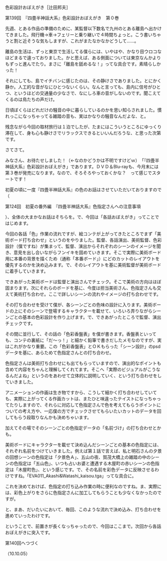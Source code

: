 <!-- source: http://web.archive.org/web/20250215190716/http://www.style.fm/as/05_column/tsujita/tsujita139.shtml -->

色彩設計おぼえがき［辻田邦夫］

第139回　『四畳半神話大系』色彩設計おぼえがき　第０巻

先週、とある作品の準備のために、某監督以下数名で九州のとある離島へ出かけてきました。飛行機→車→フェリーと乗り継いで４時間ちょっと。こう書いちゃうと割と近そうな気もしますが、これがまたなかなかどうして……。

離島の生活は、ずっと東京で生活してる僕らには、いやはや、かなり目ウロコなほどまるで違っておりました。かと思えば、ある側面については東京なんかよりもずっと進んでたり。まさに「離島を舐めるな！」ってな具合です。素晴らしかった！

それにしても、島でイチバンに感じたのは、その静けさでありました。とにかく静か。人工的な音がなにひとつないくらい。なんと言っても、島内に信号がひとつ、というほどの交通量の少なさで、なにしろ車の音がしないのです。聞こえてくるのは鳥たちの声だけ。

日頃ぼくらはどれだけの騒音の中に暮らしているのかを思い知らされました。慣れっこになっちゃってる雑踏の音も、実はかなりの騒音なんだよな、と。

残念ながら今回の取材旅行は１泊でしたが、たまにはこういうところにゆっくり滞在して、身も心も静けさでリラックスできるといいんだろうな、と思った次第です。

さてさて。

みなさん、お待たせしました！（←なのかどうかは不明ですけどｗ）　「『四畳半神話大系』色彩設計おぼえがき」であります。ＤＶＤ＆Blu-rayも、今月末には第３巻が発売になります。なので、そろそろやっておくかな？　って感じでスタートです！

初夏の頃に一度『四畳半神話大系』の色のお話はさせていただいておりますので（

第124回　初夏の番外編　『四畳半神話大系』色指定さんへの注意事項

）、全体の大まかなお話はそちらを。で、今回は「各話おぼえがき」ってことではじめます。

今回の各話「色」作業の流れですが、絵コンテが上がってきたところでまず「美術ボード打ち合わせ」というのをやりました。監督、各話演出、美術監督、色彩設計（僕ですね）が集まって、監督、演出からそれぞれのシーンのイメージを聞き、意見を出し合いながらフンイキを固めていきます。そこで実際に美術ボード用に本番の背景を描くため（通称「本番ボード」）にどのカットのレイアウトを優先するのかを決め込みます。で、そのレイアウトを基に美術監督が美術ボードに着手していきます。

できあがった美術ボードは監督と演出さんでチェック。そこで美術の方向はほぼ固まります。次にそれらのボードを基に、今度は担当美術さん、色指定さんも交えて美術打ち合わせ。ここで詳しいシーンの流れやイメージの打ち合わせです。

その打ち合わせを受けて僕が、各シーンごとの色味の設計に入ります。美術ボードの上にそのシーンで登場するキャラクターを載せて、いろいろ弄りながらシーンごとの基本の色彩設計を作り上げます。で、できあがったところで監督、演出チェックです。

その間に並行して、その話の「色彩香盤表」を僕が書きます。香盤表といっても、コンテの裏紙に「だ〜っ！」と細かく鉛筆で書きだしたメモなのですが、実はこれがかなり重要。この「色彩香盤表」とＯＫもらった「シーン設計」のpsdデータを基に、あらためて色指定さんとの打ち合わせ。

色指定さんは美術打ち合わせにも出てもらっていますので、演出的なポイントも含めて内容をちゃんと理解してくれてます。そこへ「実際のビジュアルがこうなるんだよね」というのをあわせて立体的に説明していく、という打ち合わせをしていきました。

アニメーションの作画は生き物ですから、こうして細かく打ち合わせしていても、実際に上がってくる作画カットは、またひと味違ったテイストになっちゃってたりしますので、それらに対応して色指定さんで色を考えてもらうポイントについての考え方や、一応僕の方でチェックさせてもらいたいカットのデータを回してもらう段取りなんかも決めちゃいます。

加えてその場でそのシーンごとの色指定データの「名前づけ」の打ち合わせとかも。

美術ボードにキャラクターを載せて決め込んだシーンごとの基本の色指定には、それぞれ名前をつけていきました。例えば第１話で言えば、私と明石さんの夕景の回想シーンの色指定は「夕景色Ａ」、五山の夜、賀茂大橋上の雑踏の中のシーンの色指定は「五山色」、いつも占いお婆と遭遇する木屋町の赤いシーンの色指定は「木屋町色」、という感じです。で、その名前を彩色データに反映させるわけですね。「EVA011_Akashi&Watashi_kaisou.tga」ってな具合に。

これを決めておけば、色指定の打ち込み作業の時に便利なのですね。ま、実際には、彩色上がりをさらに色指定さんに加工してもらうことも少なくなかったのですが。

と、まあ、だいたいにおいて、毎回、このような流れで決め込み、打ち合わせを進めていったわけです。

ということで、前置きが長くなっちゃったので、今回はここまで。次回から各話おぼえがきに突入です。

第140回へつづく

（10.10.05）
